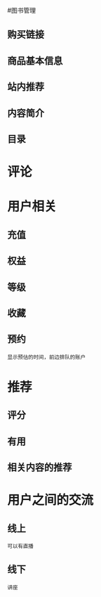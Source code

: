 #图书管理

## 购买链接
## 商品基本信息
## 站内推荐
## 内容简介
## 目录

# 评论

## 
# 用户相关

## 充值
## 权益
## 等级
## 收藏
## 预约
    显示预估的时间，前边排队的账户
## 
# 推荐

## 评分
## 有用
## 
## 相关内容的推荐


# 用户之间的交流

## 线上
    可以有直播
## 线下
    讲座
